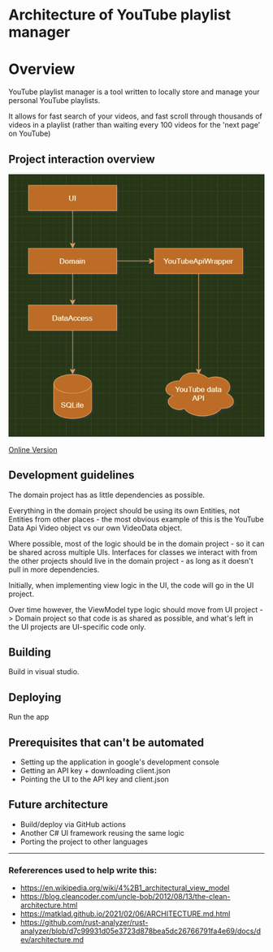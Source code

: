 # Architecture of YouTube playlist manager

# Overview

YouTube playlist manager is a tool written to locally store and manage your personal YouTube playlists.

It allows for fast search of your videos, and fast scroll through thousands of videos in a 
playlist (rather than waiting every 100 videos for the 'next page' on YouTube)

## Project interaction overview
![](Design/YouTubePlaylistManagerDiagram.png)

[Online Version](https://drive.google.com/file/d/1Y8-YgVYh6b51JDk2_0UtjnZOPK1W6jbq/view?usp=sharing)

## Development guidelines

The domain project has as little dependencies as possible.

Everything in the domain project should be using its own Entities, not Entities from other places - the most obvious example of this is the YouTube Data Api Video object vs our own VideoData object.

Where possible, most of the logic should be in the domain project - so it can be shared across multiple UIs. Interfaces for classes we interact with from the other projects should live in the domain project - as long as it doesn't pull in more dependencies.

Initially, when implementing view logic in the UI, the code will go in the UI project.

Over time however, the ViewModel type logic should move from UI project -> Domain project so that code is as shared as possible, and what's left in the UI projects are UI-specific code only.

## Building

Build in visual studio.

## Deploying

Run the app

## Prerequisites that can't be automated

- Setting up the application in google's development console
- Getting an API key + downloading client.json
- Pointing the UI to the API key and client.json

## Future architecture

- Build/deploy via GitHub actions
- Another C# UI framework reusing the same logic
- Porting the project to other languages

___

### Refererences used to help write this:

- https://en.wikipedia.org/wiki/4%2B1_architectural_view_model
- https://blog.cleancoder.com/uncle-bob/2012/08/13/the-clean-architecture.html
- https://matklad.github.io/2021/02/06/ARCHITECTURE.md.html
- https://github.com/rust-analyzer/rust-analyzer/blob/d7c99931d05e3723d878bea5dc26766791fa4e69/docs/dev/architecture.md
